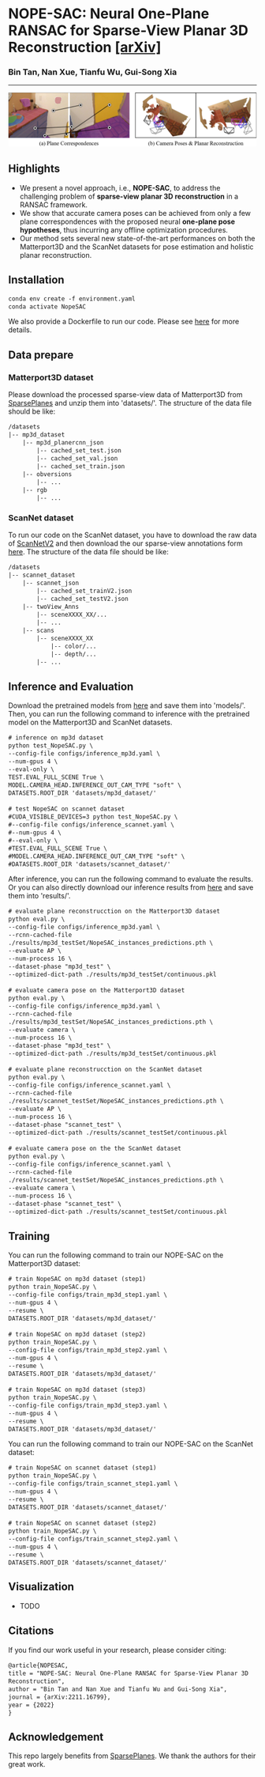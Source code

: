 # NOPE-SAC: Neural One-Plane RANSAC for Sparse-View Planar 3D Reconstruction [[arXiv]](https://arxiv.org/abs/2211.16799)
### Bin Tan, Nan Xue, Tianfu Wu, Gui-Song Xia

---
![image](assets/teaser.png)

## Highlights
- We present a novel approach, i.e., **NOPE-SAC**, to address the challenging problem 
of **sparse-view planar 3D reconstruction** in a RANSAC framework.
- We show that accurate camera poses can be achieved from only a few 
plane correspondences with the proposed neural **one-plane pose hypotheses**, thus incurring 
any offline optimization procedures.
- Our method sets several new state-of-the-art performances on both 
the Matterport3D and the ScanNet datasets for pose estimation and holistic planar reconstruction.


## Installation
```
conda env create -f environment.yaml
conda activate NopeSAC
```
We also provide a Dockerfile to run our code. Please see [here](https://github.com/IceTTTb/NopeSAC/blob/master/docker/README.md) for more details.

## Data prepare
### Matterport3D dataset
Please download the processed sparse-view data of Matterport3D from [SparsePlanes](https://github.com/jinlinyi/SparsePlanes/blob/main/docs/data.md) 
and unzip them into 'datasets/'. The structure of the data file should be like:
```
/datasets
|-- mp3d_dataset
    |-- mp3d_planercnn_json
        |-- cached_set_test.json
        |-- cached_set_val.json
        |-- cached_set_train.json
    |-- obversions
        |-- ...
    |-- rgb
        |-- ...
```

### ScanNet dataset
To run our code on the ScanNet dataset, you have to download the raw data of [ScanNetV2](https://kaldir.vc.in.tum.de/scannet_benchmark/documentation)
and then download the our sparse-view annotations form [here](https://drive.google.com/drive/folders/1S_hSvyc8Coj_ZzcU2OL2GCInWmLYbeYF?usp=sharing). 
The structure of the data file should be like:
```
/datasets
|-- scannet_dataset
    |-- scannet_json
        |-- cached_set_trainV2.json
        |-- cached_set_testV2.json
    |-- twoView_Anns
        |-- sceneXXXX_XX/...
        |-- ...
    |-- scans
        |-- sceneXXXX_XX
            |-- color/...
            |-- depth/...
        |-- ...
```

## Inference and Evaluation
Download the pretrained models from [here](https://drive.google.com/drive/folders/1ruo35BKxX3RR_Iy1KXWuK3OGB07ZHRb-?usp=share_link) and save them into 'models/'. 
Then, you can run the following command to inference with the pretrained model on
the Matterport3D and ScanNet datasets.
```
# inference on mp3d dataset
python test_NopeSAC.py \
--config-file configs/inference_mp3d.yaml \
--num-gpus 4 \
--eval-only \
TEST.EVAL_FULL_SCENE True \
MODEL.CAMERA_HEAD.INFERENCE_OUT_CAM_TYPE "soft" \
DATASETS.ROOT_DIR 'datasets/mp3d_dataset/'

# test NopeSAC on scannet dataset
#CUDA_VISIBLE_DEVICES=3 python test_NopeSAC.py \
#--config-file configs/inference_scannet.yaml \
#--num-gpus 4 \
#--eval-only \
#TEST.EVAL_FULL_SCENE True \
#MODEL.CAMERA_HEAD.INFERENCE_OUT_CAM_TYPE "soft" \
#DATASETS.ROOT_DIR 'datasets/scannet_dataset/'
```
After inference, you can run the following command to evaluate the results. 
Or you can also directly download our inference results from [here](https://drive.google.com/drive/folders/1noUBa9crVPG1H-nb1Bkdma96c_MlNDXj?usp=share_link) 
and save them into 'results/'.
```
# evaluate plane reconstrucction on the Matterport3D dataset
python eval.py \
--config-file configs/inference_mp3d.yaml \
--rcnn-cached-file ./results/mp3d_testSet/NopeSAC_instances_predictions.pth \
--evaluate AP \
--num-process 16 \
--dataset-phase "mp3d_test" \
--optimized-dict-path ./results/mp3d_testSet/continuous.pkl

# evaluate camera pose on the Matterport3D dataset
python eval.py \
--config-file configs/inference_mp3d.yaml \
--rcnn-cached-file ./results/mp3d_testSet/NopeSAC_instances_predictions.pth \
--evaluate camera \
--num-process 16 \
--dataset-phase "mp3d_test" \
--optimized-dict-path ./results/mp3d_testSet/continuous.pkl

# evaluate plane reconstrucction on the ScanNet dataset
python eval.py \
--config-file configs/inference_scannet.yaml \
--rcnn-cached-file ./results/scannet_testSet/NopeSAC_instances_predictions.pth \
--evaluate AP \
--num-process 16 \
--dataset-phase "scannet_test" \
--optimized-dict-path ./results/scannet_testSet/continuous.pkl

# evaluate camera pose on the the ScanNet dataset
python eval.py \
--config-file configs/inference_scannet.yaml \
--rcnn-cached-file ./results/scannet_testSet/NopeSAC_instances_predictions.pth \
--evaluate camera \
--num-process 16 \
--dataset-phase "scannet_test" \
--optimized-dict-path ./results/scannet_testSet/continuous.pkl
```

## Training
You can run the following command to train our NOPE-SAC on the Matterport3D dataset:
```
# train NopeSAC on mp3d dataset (step1)
python train_NopeSAC.py \
--config-file configs/train_mp3d_step1.yaml \
--num-gpus 4 \
--resume \
DATASETS.ROOT_DIR 'datasets/mp3d_dataset/'

# train NopeSAC on mp3d dataset (step2)
python train_NopeSAC.py \
--config-file configs/train_mp3d_step2.yaml \
--num-gpus 4 \
--resume \
DATASETS.ROOT_DIR 'datasets/mp3d_dataset/'

# train NopeSAC on mp3d dataset (step3)
python train_NopeSAC.py \
--config-file configs/train_mp3d_step3.yaml \
--num-gpus 4 \
--resume \
DATASETS.ROOT_DIR 'datasets/mp3d_dataset/'
```
You can run the following command to train our NOPE-SAC on the ScanNet dataset:
```
# train NopeSAC on scannet dataset (step1)
python train_NopeSAC.py \
--config-file configs/train_scannet_step1.yaml \
--num-gpus 4 \
--resume \
DATASETS.ROOT_DIR 'datasets/scannet_dataset/'

# train NopeSAC on scannet dataset (step2)
python train_NopeSAC.py \
--config-file configs/train_scannet_step2.yaml \
--num-gpus 4 \
--resume \
DATASETS.ROOT_DIR 'datasets/scannet_dataset/'
```

## Visualization
- TODO

## Citations
If you find our work useful in your research, please consider citing:
```
@article{NOPESAC,
title = "NOPE-SAC: Neural One-Plane RANSAC for Sparse-View Planar 3D Reconstruction",
author = "Bin Tan and Nan Xue and Tianfu Wu and Gui-Song Xia",
journal = {arXiv:2211.16799},
year = {2022}
}
```

## Acknowledgement
This repo largely benefits from [SparsePlanes](https://github.com/jinlinyi/SparsePlanes). 
We thank the authors for their great work.
